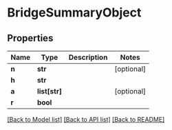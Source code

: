 # BridgeSummaryObject

## Properties
Name | Type | Description | Notes
------------ | ------------- | ------------- | -------------
**n** | **str** |  | [optional] 
**h** | **str** |  | 
**a** | **list[str]** |  | [optional] 
**r** | **bool** |  | 

[[Back to Model list]](../README.md#documentation-for-models) [[Back to API list]](../README.md#documentation-for-api-endpoints) [[Back to README]](../README.md)


